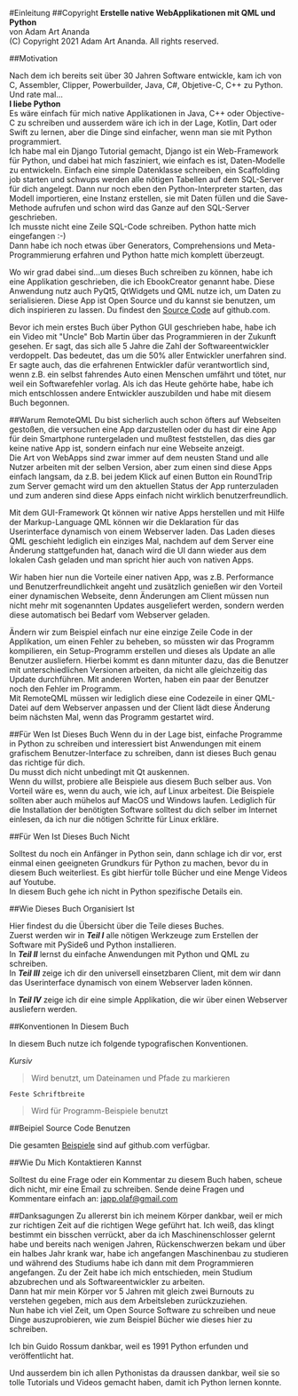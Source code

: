 #Einleitung
##Copyright
**Erstelle native WebApplikationen mit QML und Python**  
von Adam Art Ananda  
(C) Copyright 2021 Adam Art Ananda. All rights reserved.

##Motivation

Nach dem ich bereits seit über 30 Jahren Software entwickle, kam ich von C, Assembler, Clipper, Powerbuilder, Java, C#, Objetive-C, C++ zu Python. Und rate mal...   
**I liebe Python**   
Es wäre einfach für mich native Applikationen in Java, C++ oder Objective-C zu schreiben und ausserdem wäre ich ich in der Lage, Kotlin, Dart oder Swift zu lernen, aber die Dinge sind einfacher, wenn man sie mit Python programmiert.  
Ich habe mal ein Django Tutorial gemacht, Django ist ein Web-Framework für Python, und dabei hat mich fasziniert, wie einfach es ist, Daten-Modelle zu entwickeln. Einfach eine simple Datenklasse schreiben, ein Scaffolding job starten und schwups werden alle nötigen Tabellen auf dem SQL-Server für dich angelegt. Dann nur noch eben den Python-Interpreter starten, das Modell importieren, eine Instanz erstellen, sie mit Daten füllen und die Save-Methode aufrufen und schon wird das Ganze auf den SQL-Server geschrieben.  
Ich musste nicht eine Zeile SQL-Code schreiben. Python hatte mich eingefangen :-)  
Dann habe ich noch etwas über Generators, Comprehensions und Meta-Programmierung erfahren und Python hatte mich komplett überzeugt.  

Wo wir grad dabei sind...um dieses Buch schreiben zu können, habe ich eine Applikation geschrieben, die ich EbookCreator genannt habe. Diese Anwendung nutz auch PyQt5, QtWidgets und QML nutze ich, um Daten zu serialisieren. Diese App ist Open Source und du kannst sie benutzen, um dich inspirieren zu lassen. Du findest den <a href="https://github.com/Artanidos/EbookCreator/">Source Code</a> auf github.com.

Bevor ich mein erstes Buch über Python GUI geschrieben habe, habe ich ein Video mit "Uncle" Bob Martin über das Programmieren in der Zukunft gesehen. Er sagt, das sich alle 5 Jahre die Zahl der Softwareentwickler verdoppelt. Das bedeutet, das um die 50% aller Entwickler unerfahren sind.
Er sagte auch, das die erfahrenen Entwickler dafür verantwortlich sind, wenn z.B. ein selbst fahrendes Auto einen Menschen umfährt und tötet, nur weil ein Softwarefehler vorlag. Als ich das Heute gehörte habe, habe ich mich entschlossen andere Entwickler auszubilden und habe mit diesem Buch begonnen. 

##Warum RemoteQML
Du bist sicherlich auch schon öfters auf Webseiten gestoßen, die versuchen eine App darzustellen oder du hast dir eine App für dein Smartphone runtergeladen und mußtest feststellen, das dies gar keine native App ist, sondern einfach nur eine Webseite anzeigt.  
Die Art von WebApps sind zwar immer auf dem neusten Stand und alle Nutzer arbeiten mit der selben Version, aber zum einen sind diese Apps einfach langsam, da z.B. bei jedem Klick auf einen Button ein RoundTrip zum Server gemacht wird um den aktuellen Status der App runterzuladen und zum anderen sind diese Apps einfach nicht wirklich benutzerfreundlich.  

Mit dem GUI-Framework Qt können wir native Apps herstellen und mit Hilfe der Markup-Language QML können wir die Deklaration für das Userinterface dynamisch von einem Webserver laden. Das Laden dieses QML geschieht lediglich ein einziges Mal, nachdem auf dem Server eine Änderung stattgefunden hat, danach wird die UI dann wieder aus dem lokalen Cash geladen und man spricht hier auch von nativen Apps. 

Wir haben hier nun die Vorteile einer nativen App, was z.B. Performance und Benutzerfreundlichkeit angeht und zusätzlich genießen wir den Vorteil einer dynamischen Webseite, denn Änderungen am Client müssen nun nicht mehr mit sogenannten Updates ausgeliefert werden, sondern werden diese automatisch bei Bedarf vom Webserver geladen.  

Ändern wir zum Beispiel einfach nur eine einzige Zeile Code in der Applikation, um einen Fehler zu beheben, so müssten wir das Programm kompilieren, ein Setup-Programm erstellen und dieses als Update an alle Benutzer ausliefern. Hierbei kommt es dann mitunter dazu, das die Benutzer mit unterschiedlichen Versionen arbeiten, da nicht alle gleichzeitig das Update durchführen. Mit anderen Worten, haben ein paar der Benutzer noch den Fehler im Programm.  
Mit RemoteQML müssen wir lediglich diese eine Codezeile in einer QML-Datei auf dem Webserver anpassen und der Client lädt diese Änderung beim nächsten Mal, wenn das Programm gestartet wird.


##Für Wen Ist Dieses Buch
Wenn du in der Lage bist, einfache Programme in Python zu schreiben und interessiert bist Anwendungen mit einem grafischem Benutzer-Interface zu schreiben, dann ist dieses Buch genau das richtige für dich.  
Du musst dich nicht unbedingt mit Qt auskennen.  
Wenn du willst, probiere alle Beispiele aus diesem Buch selber aus. Von Vorteil wäre es, wenn du auch, wie ich, auf Linux arbeitest. Die Beispiele sollten aber auch mühelos auf MacOS und Windows laufen. Lediglich für die Installation der benötigten Software solltest du dich selber im Internet einlesen, da ich nur die nötigen Schritte für Linux erkläre.  

##Für Wen Ist Dieses Buch Nicht

Solltest du noch ein Anfänger in Python sein, dann schlage ich dir vor, erst einmal einen geeigneten Grundkurs für Python zu machen, bevor du in diesem Buch weiterliest. Es gibt hierfür tolle Bücher und eine Menge Videos auf Youtube.  
In diesem Buch gehe ich nicht in Python spezifische Details ein.

##Wie Dieses Buch Organisiert Ist

Hier findest du die Übersicht über die Teile dieses Buches.  
Zuerst werden wir in ***Teil I*** alle nötigen Werkzeuge zum Erstellen der Software mit PySide6 und Python installieren.  
In ***Teil II*** lernst du einfache Anwendungen mit Python und QML zu schreiben.  
In ***Teil III*** zeige ich dir den universell einsetzbaren Client, mit dem wir dann das Userinterface dynamisch von einem Webserver laden können.  

In ***Teil IV*** zeige ich dir eine simple Applikation, die wir über einen Webserver ausliefern werden.


##Konventionen In Diesem Buch

In diesem Buch nutze ich folgende typografischen Konventionen. 

*Kursiv*
<blockquote>
<p>Wird benutzt, um Dateinamen und Pfade zu markieren</p>  
</blockquote>

```
Feste Schriftbreite
```

<blockquote>
<p>Wird für Programm-Beispiele benutzt</p>  
</blockquote>

##Beipiel Source Code Benutzen

Die gesamten [Beispiele](https://github.com/Artanidos/RemoteQML/) sind auf github.com verfügbar.

##Wie Du Mich Kontaktieren Kannst

Solltest du eine Frage oder ein Kommentar zu diesem Buch haben, scheue dich nicht, mir eine Email zu schreiben. Sende deine Fragen und Kommentare einfach an: [japp.olaf@gmail.com](japp.olaf@gmail.com)

##Danksagungen
Zu allererst bin ich meinem Körper dankbar, weil er mich zur richtigen Zeit auf die richtigen Wege geführt hat. Ich weiß, das klingt bestimmt ein bisschen verrückt, aber da ich Maschinenschlosser gelernt habe und bereits nach wenigen Jahren, Rückenschwerzen bekam und über ein halbes Jahr krank war, habe ich angefangen Maschinenbau zu studieren und während des Studiums habe ich dann mit dem Programmieren angefangen. Zu der Zeit habe ich mich entschieden, mein Studium abzubrechen und als Softwareentwickler zu arbeiten.  
Dann hat mir mein Körper vor 5 Jahren mit gleich zwei Burnouts zu verstehen gegeben, mich aus dem Arbeitsleben zurückzuziehen.  
Nun habe ich viel Zeit, um Open Source Software zu schreiben und neue Dinge auszuprobieren, wie zum Beispiel Bücher wie dieses hier zu schreiben.
 
Ich bin Guido Rossum dankbar, weil es 1991 Python erfunden und veröffentlicht hat.

Und ausserdem bin ich allen Pythonistas da draussen dankbar, weil sie so tolle Tutorials und Videos gemacht haben, damit ich Python lernen konnte.